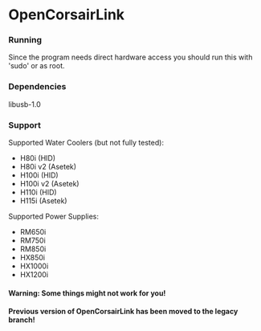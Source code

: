 OpenCorsairLink
===============
### Running
Since the program needs direct hardware access you should run this with 'sudo' or as root.  

### Dependencies
libusb-1.0  

### Support
Supported Water Coolers (but not fully tested):
 - H80i (HID)  
 - H80i v2 (Asetek)  
 - H100i (HID)  
 - H100i v2 (Asetek)  
 - H110i (HID)  
 - H115i (Asetek)  

Supported Power Supplies:
 - RM650i  
 - RM750i  
 - RM850i  
 - HX850i  
 - HX1000i
 - HX1200i

#### Warning: Some things might not work for you!
#### Previous version of OpenCorsairLink has been moved to the legacy branch!

